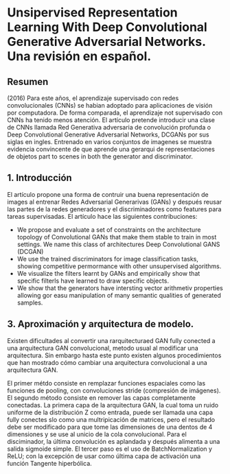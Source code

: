 # Unsipervised Representation Learning With Deep Convolutional Generative Adversarial Networks. Una revisión en español.

## Resumen
(2016) Para este años, el aprendizaje supervisado con redes convolucionales (CNNs) se habian adoptado para aplicaciones de visión por computadora. De forma comparada, el aprendizaje not supervisado con CNNs ha tenido menos atención. El artículo pretende introducir una clase de CNNs llamada Red Generativa adversaria de convolución profunda o Deep Convolutional Generative Adversarial Networks, DCGANs por sus siglas en ingles. Entrenado en varios conjuntos de imagenes se muestra evidencia convincente de que aprende una gerarqui de representaciones de objetos part to scenes in both the generator and discriminator.

## 1. Introducción
El artículo propone una forma de contruir una buena representación de images al entrenar Redes Adversarial Generarivas (GANs) y después reusar las partes de la redes generadores y el discriminadores como features para tareas supervisadas.  El artículo hace las siguientes contribuciones:
- We propose and evaluate a set of constraints on the architecture topology of Convolutional GANs that make them stable to train in most settings. We name this class of architectures Deep Convolutional GANS (DCGAN)
- We use the trained discriminators for image classification tasks, showing competitive permormance with other unsupervised algorithms. 
- We visualize the filters learnt by GANs and empirically show that specific filterls have learned to draw specific objects.
- We show that the generators have intersting vector arithmetiv properties allowing gor easu manipulation of many semantic qualities of generated samples.

## 3. Aproximación y arquitectura de modelo.
Existen dificultades al convertir una rarquitecturaed GAN fully conected a una arquitectura GAN convolucional, metodo usual al modificar una arquitectura. Sin embargo hasta este punto existen algunos procedimientos que han mostrado cómo cambiar una arquitectura convolucional a una arquitectura GAN. 

El primer métdo consiste en remplazar funciones espaciales como las funciones de pooling, con convoluciones stride (compresión de imágenes). El segundo método consiste en remover las capas completamente conectadas. La primera capa de la arquitectura GAN, la cual toma un ruido uniforme de la distribución Z como entrada, puede ser llamada una capa fully conectes slo como una multripicación de matrices, pero el resultado debe ser modificado para que tome las dimensiones de una dentos de 4 dimensiones y se use al unicio de la cola convolucional. Para el disciminador, la última convolución es aplandada y después alimenta a una salida sigmoide simple. El tercer paso es el uso de BatchNormalization y ReLU; con la excepción de usar como última capa de activación una función Tangente hiperbólica.
